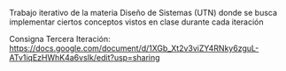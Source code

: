 Trabajo iterativo de la materia Diseño de Sistemas (UTN) donde se busca implementar ciertos conceptos vistos en clase durante cada iteración

Consigna Tercera Iteración: https://docs.google.com/document/d/1XGb_Xt2v3viZY4RNky6zguL-ATv1iqEzHWhK4a6vsIk/edit?usp=sharing
